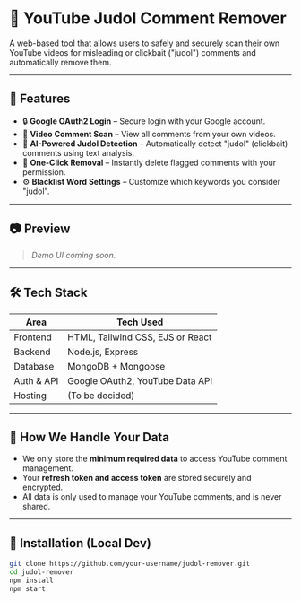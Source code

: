 # 🎯 YouTube Judol Comment Remover

A web-based tool that allows users to safely and securely scan their own YouTube videos for misleading or clickbait ("judol") comments and automatically remove them.

---

## 📌 Features

- 🔒 **Google OAuth2 Login** – Secure login with your Google account.
- 🎥 **Video Comment Scan** – View all comments from your own videos.
- 🧠 **AI-Powered Judol Detection** – Automatically detect "judol" (clickbait) comments using text analysis.
- 🧹 **One-Click Removal** – Instantly delete flagged comments with your permission.
- ⚙️ **Blacklist Word Settings** – Customize which keywords you consider "judol".

---

## 📷 Preview

> _Demo UI coming soon._

---

## 🛠️ Tech Stack

| Area         | Tech Used               |
|--------------|--------------------------|
| Frontend     | HTML, Tailwind CSS, EJS or React |
| Backend      | Node.js, Express         |
| Database     | MongoDB + Mongoose       |
| Auth & API   | Google OAuth2, YouTube Data API |
| Hosting      | (To be decided)          |

---

## 🔐 How We Handle Your Data

- We only store the **minimum required data** to access YouTube comment management.
- Your **refresh token and access token** are stored securely and encrypted.
- All data is only used to manage your YouTube comments, and is never shared.

---

## 🚧 Installation (Local Dev)

```bash
git clone https://github.com/your-username/judol-remover.git
cd judol-remover
npm install
npm start
